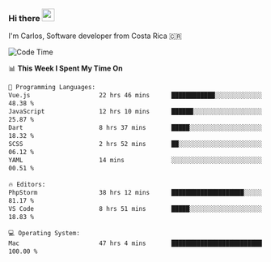 ### Hi there <img src="https://media.giphy.com/media/hvRJCLFzcasrR4ia7z/giphy.gif" width="25px" height="25px">

I'm Carlos, Software developer from Costa Rica 🇨🇷

[//]: # (<a href="https://app.daily.dev/carum98"><img src="https://github.com/carum98/carum98/blob/main/devcard.svg" width="400" alt="Carlos Umaña Acevedo's Dev Card"/></a>)


<!--START_SECTION:waka-->
![Code Time](http://img.shields.io/badge/Code%20Time-12%2C956%20hrs%2015%20mins-blue)

📊 **This Week I Spent My Time On** 

```text
💬 Programming Languages: 
Vue.js                   22 hrs 46 mins      ████████████░░░░░░░░░░░░░   48.38 % 
JavaScript               12 hrs 10 mins      ██████░░░░░░░░░░░░░░░░░░░   25.87 % 
Dart                     8 hrs 37 mins       █████░░░░░░░░░░░░░░░░░░░░   18.32 % 
SCSS                     2 hrs 52 mins       ██░░░░░░░░░░░░░░░░░░░░░░░   06.12 % 
YAML                     14 mins             ░░░░░░░░░░░░░░░░░░░░░░░░░   00.51 % 

🔥 Editors: 
PhpStorm                 38 hrs 12 mins      ████████████████████░░░░░   81.17 % 
VS Code                  8 hrs 51 mins       █████░░░░░░░░░░░░░░░░░░░░   18.83 % 

💻 Operating System: 
Mac                      47 hrs 4 mins       █████████████████████████   100.00 % 
```


<!--END_SECTION:waka-->
